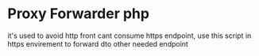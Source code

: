 # Proxy Forwarder php
 it's used to avoid http front cant consume https endpoint, use this  script in https envirement to forward dto other needed endpoint
